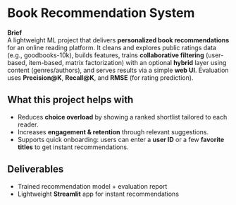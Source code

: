 # Book Recommendation System

**Brief**  
A lightweight ML project that delivers **personalized book recommendations** for an online reading platform. It cleans and explores public ratings data (e.g., goodbooks-10k), builds features, trains **collaborative filtering** (user-based, item-based, matrix factorization) with an optional **hybrid** layer using content (genres/authors), and serves results via a simple **web UI**. Evaluation uses **Precision@K**, **Recall@K**, and **RMSE** (for rating prediction).

## What this project helps with
- Reduces **choice overload** by showing a ranked shortlist tailored to each reader.  
- Increases **engagement & retention** through relevant suggestions.  
- Supports quick onboarding: users can enter a **user ID** or a few **favorite titles** to get instant recommendations.

## Deliverables
- Trained recommendation model + evaluation report  
- Lightweight **Streamlit** app for instant recommendations


